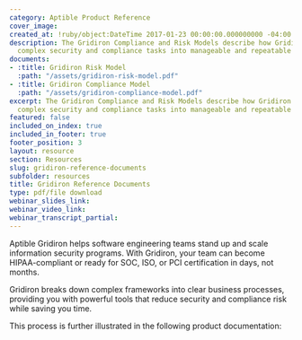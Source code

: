 ```yaml
---
category: Aptible Product Reference
cover_image:
created_at: !ruby/object:DateTime 2017-01-23 00:00:00.000000000 -04:00
description: The Gridiron Compliance and Risk Models describe how Gridiron transforms
  complex security and compliance tasks into manageable and repeatable business processes.
documents:
- :title: Gridiron Risk Model
  :path: "/assets/gridiron-risk-model.pdf"
- :title: Gridiron Compliance Model
  :path: "/assets/gridiron-compliance-model.pdf"
excerpt: The Gridiron Compliance and Risk Models describe how Gridiron transforms
  complex security and compliance tasks into manageable and repeatable business processes.
featured: false
included_on_index: true
included_in_footer: true
footer_position: 3
layout: resource
section: Resources
slug: gridiron-reference-documents
subfolder: resources
title: Gridiron Reference Documents
type: pdf/file download
webinar_slides_link:
webinar_video_link:
webinar_transcript_partial:
---
```


Aptible Gridiron helps software engineering teams stand up and scale information security programs. With Gridiron, your team can become HIPAA-compliant or ready for SOC, ISO, or PCI certification in days, not months.

Gridiron breaks down complex frameworks into clear business processes, providing you with powerful tools that reduce security and compliance risk while saving you time.

This process is further illustrated in the following product documentation:
